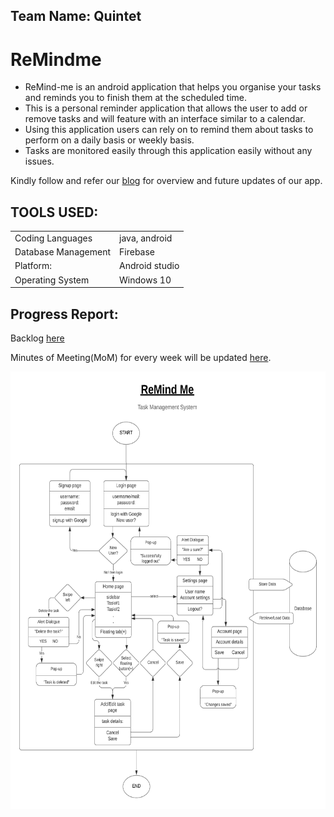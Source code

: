 ## Team Name: Quintet
# ReMindme 
- ReMind-me is an android application that helps you organise your tasks and reminds you to finish them at the scheduled time.
- This is a personal reminder application that allows the user to add or remove tasks and will feature with an interface similar to a calendar.
- Using this application users can rely on to remind them about tasks to perform on a daily basis or weekly basis. 
- Tasks are monitored easily through this application easily without any issues.

Kindly follow and refer our [blog](https://quintet-remind-me.blogspot.com/) for overview and future updates of our app.

## TOOLS USED:
 |    |   |
| --- | --- |
Coding Languages    | java, android  
Database Management | Firebase          
Platform:           | Android studio 
Operating System    | Windows 10 

## Progress Report:
Backlog [here](https://github.com/DineshMedicharla/ReMindme/tree/master/Backlogs)

Minutes of Meeting(MoM) for every week will be updated [here](https://github.com/TeamQuintet/ReMindme/tree/master/Minutes-of-Meeting).

<img src="images/ReMind%20Me.png" width=650 height=700>
